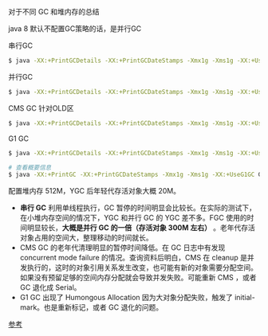 对于不同 GC 和堆内存的总结

java 8 默认不配置GC策略的话，是并行GC

串行GC

```bash
$ java -XX:+PrintGCDetails -XX:+PrintGCDateStamps -Xmx1g -Xms1g -XX:+UseSerialGC GCLogAnalysis
```

并行GC

```bash
$ java -XX:+PrintGCDetails -XX:+PrintGCDateStamps -Xmx1g -Xms1g -XX:+UseParallelGC GCLogAnalysis
```

CMS GC 针对OLD区

```bash
$ java -XX:+PrintGCDetails -XX:+PrintGCDateStamps -Xmx1g -Xms1g -XX:+UseConcMarkSweepGC GCLogAnalysis
```

G1 GC

```bash
$ java -XX:+PrintGCDetails -XX:+PrintGCDateStamps -Xmx1g -Xms1g -XX:+UseG1GC GCLogAnalysis

# 查看概要信息
$ java -XX:+PrintGC -XX:+PrintGCDateStamps -Xmx1g -Xms1g -XX:+UseG1GC GCLogAnalysis
```

配置堆内存 512M，YGC 后年轻代存活对象大概 20M。

- **串行 GC** 利用单线程执行，GC 暂停的时间明显会比较长。在实际的测试下，在小堆内存空间的情况下，YGC 和并行 GC 的 YGC 差不多。FGC 使用的时间明显较长，**大概是并行 GC 的一倍（存活对象 300M 左右）**
  。老年代存活对象占用的空间大，整理移动的时间就长。
- CMS GC 的老年代清理明显的暂停时间降低。在 GC 日志中有发现 concurrent mode failure 的情况。查询资料后明白，CMS 在 cleanup
  是并发执行的，这时的对象引用关系发生改变，也可能有新的对象需要分配空间。如果没有预留足够的空间内存分配就会导致并发失败。可能重新 CMS ，或者 GC 退化成 Serial。
- G1 GC 出现了 Humongous Allocation 因为大对象分配失败，触发了 initial-mark。也是重新标记，或者 GC 退化的问题。

[参考](https://xie.infoq.cn/article/b0cb6610d5f96832af321ec98)

